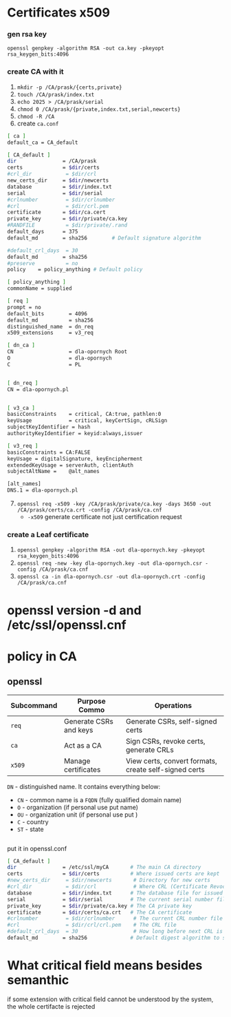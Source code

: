 # Certificates x509


### gen rsa key

`openssl genpkey -algorithm RSA -out ca.key -pkeyopt rsa_keygen_bits:4096`

### create CA with it
1. `mkdir -p /CA/prask/{certs,private}`
2. `touch /CA/prask/index.txt`
3. `echo 2025 > /CA/prask/serial`
4. `chmod 0 /CA/prask/{private,index.txt,serial,newcerts}`
5. `chmod -R /CA`
6. create `ca.conf`
```bash
[ ca ]
default_ca = CA_default

[ CA_default ]
dir               = /CA/prask
certs             = $dir/certs
#crl_dir           = $dir/crl
new_certs_dir     = $dir/newcerts
database          = $dir/index.txt
serial            = $dir/serial
#crlnumber         = $dir/crlnumber
#crl               = $dir/crl.pem
certificate       = $dir/ca.cert
private_key       = $dir/private/ca.key
#RANDFILE          = $dir/private/.rand
default_days      = 375
default_md        = sha256        # Default signature algorithm

#default_crl_days  = 30
default_md        = sha256
#preserve          = no
policy    = policy_anything # Default policy

[ policy_anything ]
commonName = supplied

[ req ]
prompt = no
default_bits        = 4096
default_md          = sha256
distinguished_name  = dn_req
x509_extensions     = v3_req

[ dn_ca ]
CN                  = dla-opornych Root
O                   = dla-opornych
C                   = PL


[ dn_req ]
CN = dla-opornych.pl


[ v3_ca ]
basicConstraints    = critical, CA:true, pathlen:0
keyUsage            = critical, keyCertSign, cRLSign
subjectKeyIdentifier = hash
authorityKeyIdentifier = keyid:always,issuer

[ v3_req ]
basicConstraints = CA:FALSE
keyUsage = digitalSignature, keyEncipherment
extendedKeyUsage = serverAuth, clientAuth
subjectAltName =    @alt_names

[alt_names]
DNS.1 = dla-opornych.pl


```

7. `openssl req -x509 -key /CA/prask/private/ca.key -days 3650 -out /CA/prask/certs/ca.crt -config /CA/prask/ca.cnf`
   * `-x509` generate certificate not just certification request
### create a Leaf certificate

1. `openssl genpkey -algorithm RSA -out dla-opornych.key -pkeyopt rsa_keygen_bits:4096`
2. `openssl req -new -key dla-opornych.key -out dla-opornych.csr -config /CA/prask/ca.cnf`
3. `openssl ca -in dla-opornych.csr -out dla-opornych.crt -config /CA/prask/ca.cnf`
  




# openssl version -d and /etc/ssl/openssl.cnf

# policy in CA

## openssl

| Subcommand | Purpose	Commo          | Operations                                            |
| ---------- | ---------------------- | ----------------------------------------------------- |
| `req`      | Generate CSRs and keys | Generate CSRs, self-signed certs                      |
| `ca`       | Act as a CA            | Sign CSRs, revoke certs, generate CRLs                |
| `x509`     | Manage certificates    | View certs, convert formats, create self-signed certs |

`DN` - distinguished name. It contains everything below:
* `CN` - common name is a `FQDN` (fully qualified domain name)
* `O` - organization (if personal use put name)
* `OU` - organization unit (if personal use put )
* `C` - country
* `ST` - state



```bash

```

put it in openssl.conf
```bash 
[ CA_default ]
dir               = /etc/ssl/myCA       # The main CA directory
certs             = $dir/certs          # Where issued certs are kept
#new_certs_dir     = $dir/newcerts       # Directory for new certs
#crl_dir           = $dir/crl            # Where CRL (Certificate Revocation Lists) are stored
database          = $dir/index.txt      # The database file for issued certs
serial            = $dir/serial         # The current serial number file
private_key       = $dir/private/ca.key # The CA private key
certificate       = $dir/certs/ca.crt   # The CA certificate
#crlnumber         = $dir/crlnumber      # The current CRL number file
#crl               = $dir/crl/crl.pem    # The CRL file
#default_crl_days  = 30                  # How long before next CRL is generated
default_md        = sha256              # Default digest algorithm to sign certs


``` 

# What critical field means besides semanthic

if some extension with critical field cannot be understood by the system, the whole certifacte is rejected
